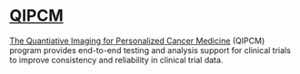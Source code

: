 # [QIPCM](#qipcm)

[The Quantiative Imaging for Personalized Cancer Medicine](https://qipcm.com) (QIPCM) program provides end-to-end testing and analysis support for clinical trials to improve consistency and reliability in clinical trial data.